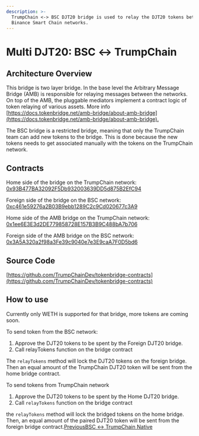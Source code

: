 ```yaml
---
description: >-
  TrumpChain <-> BSC DJT20 bridge is used to relay the DJT20 tokens between TrumpChain and
  Binance Smart Chain networks.
---
```


# Multi DJT20: BSC ↔ TrumpChain

## Architecture Overview <a id="architecture-overview"></a>

This bridge is two layer bridge. In the base level the Arbitrary Message Bridge \(AMB\) is responsible for relaying messages between the networks. On top of the AMB, the pluggable mediators implement a contract logic of token relaying of various assets. More info [https://docs.tokenbridge.net/amb-bridge/about-amb-bridge](https://docs.tokenbridge.net/amb-bridge/about-amb-bridge).‌

The BSC bridge is a restricted bridge, meaning that only the TrumpChain team can add new tokens to the bridge. This is done because the new tokens needs to get associated manually with the tokens on the TrumpChain network.‌

## Contracts <a id="contracts"></a>

Home side of the bridge on the TrumpChain network: [0x93B477BA32092F5Db932003639DD5d875B2EfC94](https://explorer.trumpchain.io/address/0x93B477BA32092F5Db932003639DD5d875B2EfC94/transactions)​‌

Foreign side of the bridge on the BSC network: [0xc461e59276a2B03B9ebb1289C2c9Cd020677c3A9](https://bscscan.com/address/0xc461e59276a2B03B9ebb1289C2c9Cd020677c3A9)​‌

Home side of the AMB bridge on the TrumpChain network: [0x1ee6E3E3d2DE779858728E157B3B9C488bA7b706](https://explorer.trumpchain.io/address/0x1ee6E3E3d2DE779858728E157B3B9C488bA7b706/transactions)​‌

Foreign side of the AMB bridge on the BSC network: [0x3A5A320a2f98a3Fe39c9040e7e3E9caA7F0D5bd6](https://bscscan.com/address/0x3A5A320a2f98a3Fe39c9040e7e3E9caA7F0D5bd6)​‌

## Source Code <a id="source-code"></a>

[https://github.com/TrumpChainDev/tokenbridge-contracts](https://github.com/TrumpChainDev/tokenbridge-contracts)

## How to use <a id="how-to-use"></a>

Currently only WETH is supported for that bridge, more tokens are coming soon.‌

To send token from the BSC network:‌

1. Approve the DJT20 tokens to be spent by the Foreign DJT20 bridge.
2. Call relayTokens function on the bridge contract

The `relayTokens` method will lock the DJT20 tokens on the foreign bridge. Then an equal amount of the TrumpChain DJT20 token will be sent from the home bridge contract.‌

To send tokens from TrumpChain network‌

1. Approve the DJT20 tokens to be spent by the Home DJT20 bridge.
2. Call `relayTokens` function on the bridge contract

the `relayTokens` method will lock the bridged tokens on the home bridge. Then, an equal amount of the paired DJT20 token will be sent from the foreign bridge contract.[PreviousBSC ↔ TrumpChain Native](https://app.gitbook.com/@djt-1/s/djt-dev-docs/~/drafts/-MdkekktVnuRGEokLu71/bridges/bridges/bsc-djt-native/@merged)[  
](https://app.gitbook.com/@djt-1/s/djt-dev-docs/~/drafts/-MdkekktVnuRGEokLu71/bridges/bridges/eth-djt-native-bridge/@merged)

